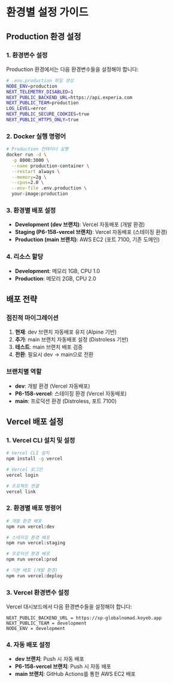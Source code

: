 # 환경별 설정 가이드

## Production 환경 설정

### 1. 환경변수 설정

Production 환경에서는 다음 환경변수들을 설정해야 합니다:

```bash
# .env.production 파일 생성
NODE_ENV=production
NEXT_TELEMETRY_DISABLED=1
NEXT_PUBLIC_BACKEND_URL=https://api.experia.com
NEXT_PUBLIC_TEAM=production
LOG_LEVEL=error
NEXT_PUBLIC_SECURE_COOKIES=true
NEXT_PUBLIC_HTTPS_ONLY=true
```

### 2. Docker 실행 명령어

```bash
# Production 컨테이너 실행
docker run -d \
  -p 8000:3000 \
  --name production-container \
  --restart always \
  --memory=2g \
  --cpus=2.0 \
  --env-file .env.production \
  your-image:production
```

### 3. 환경별 배포 설정

- **Development (dev 브랜치)**: Vercel 자동배포 (개발 환경)
- **Staging (P6-158-vercel 브랜치)**: Vercel 자동배포 (스테이징 환경)
- **Production (main 브랜치)**: AWS EC2 (포트 7100, 기존 도메인)

### 4. 리소스 할당

- **Development**: 메모리 1GB, CPU 1.0
- **Production**: 메모리 2GB, CPU 2.0

## 배포 전략

### 점진적 마이그레이션

1. **현재**: dev 브랜치 자동배포 유지 (Alpine 기반)
2. **추가**: main 브랜치 자동배포 설정 (Distroless 기반)
3. **테스트**: main 브랜치 배포 검증
4. **전환**: 필요시 dev → main으로 전환

### 브랜치별 역할

- **dev**: 개발 환경 (Vercel 자동배포)
- **P6-158-vercel**: 스테이징 환경 (Vercel 자동배포)
- **main**: 프로덕션 환경 (Distroless, 포트 7100)

## Vercel 배포 설정

### 1. Vercel CLI 설치 및 설정

```bash
# Vercel CLI 설치
npm install -g vercel

# Vercel 로그인
vercel login

# 프로젝트 연결
vercel link
```

### 2. 환경별 배포 명령어

```bash
# 개발 환경 배포
npm run vercel:dev

# 스테이징 환경 배포
npm run vercel:staging

# 프로덕션 환경 배포
npm run vercel:prod

# 기본 배포 (개발 환경)
npm run vercel:deploy
```

### 3. Vercel 환경변수 설정

Vercel 대시보드에서 다음 환경변수들을 설정해야 합니다:

```
NEXT_PUBLIC_BACKEND_URL = https://sp-globalnomad.koyeb.app
NEXT_PUBLIC_TEAM = development
NODE_ENV = development
```

### 4. 자동 배포 설정

- **dev 브랜치**: Push 시 자동 배포
- **P6-158-vercel 브랜치**: Push 시 자동 배포
- **main 브랜치**: GitHub Actions를 통한 AWS EC2 배포
